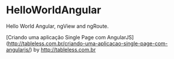 HelloWorldAngular
=================

Hello World Angular, ngView and ngRoute.

[Criando uma aplicação Single Page com AngularJS] (http://tableless.com.br/criando-uma-aplicacao-single-page-com-angularjs/) by http://tableless.com.br
